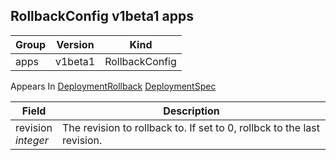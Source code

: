 ## RollbackConfig v1beta1 apps

Group        | Version     | Kind
------------ | ---------- | -----------
apps | v1beta1 | RollbackConfig





<aside class="notice">
Appears In  <a href="#deploymentrollback-v1beta1">DeploymentRollback</a>  <a href="#deploymentspec-v1beta1">DeploymentSpec</a> </aside>

Field        | Description
------------ | -----------
revision <br /> *integer*  | The revision to rollback to. If set to 0, rollbck to the last revision.

